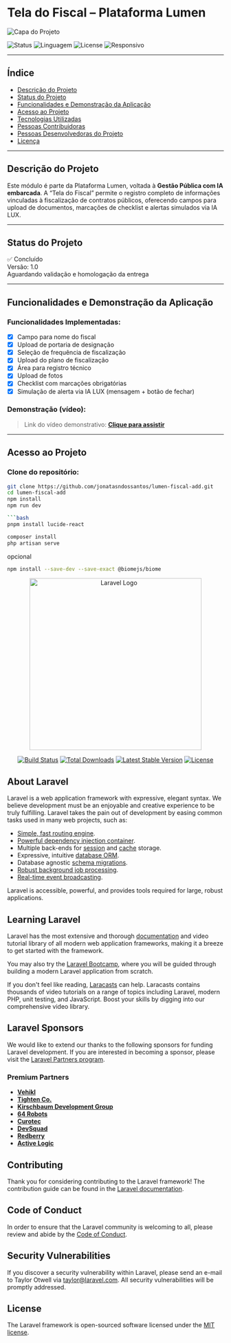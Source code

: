 # Tela do Fiscal – Plataforma Lumen

![Capa do Projeto](./public/capa-tela-fiscal.png)

![Status](https://img.shields.io/badge/status-finalizado-green)
![Linguagem](https://img.shields.io/badge/React-18-blue)
![License](https://img.shields.io/badge/license-MIT-lightgrey)
![Responsivo](https://img.shields.io/badge/responsivo-100%25-blueviolet)

---

## Índice

- [Descrição do Projeto](#descrição-do-projeto)
- [Status do Projeto](#status-do-projeto)
- [Funcionalidades e Demonstração da Aplicação](#funcionalidades-e-demonstração-da-aplicação)
- [Acesso ao Projeto](#acesso-ao-projeto)
- [Tecnologias Utilizadas](#tecnologias-utilizadas)
- [Pessoas Contribuidoras](#pessoas-contribuidoras)
- [Pessoas Desenvolvedoras do Projeto](#pessoas-desenvolvedoras-do-projeto)
- [Licença](#licença)

---

## Descrição do Projeto

Este módulo é parte da Plataforma Lumen, voltada à **Gestão Pública com IA embarcada**. A “Tela do Fiscal” permite o registro completo de informações vinculadas à fiscalização de contratos públicos, oferecendo campos para upload de documentos, marcações de checklist e alertas simulados via IA LUX.

---

## Status do Projeto

✅ Concluído  
Versão: 1.0  
Aguardando validação e homologação da entrega

---

## Funcionalidades e Demonstração da Aplicação

### Funcionalidades Implementadas:

- [x] Campo para nome do fiscal
- [x] Upload de portaria de designação
- [x] Seleção de frequência de fiscalização
- [x] Upload do plano de fiscalização
- [x] Área para registro técnico
- [x] Upload de fotos
- [x] Checklist com marcações obrigatórias
- [x] Simulação de alerta via IA LUX (mensagem + botão de fechar)

### Demonstração (vídeo):

> Link do vídeo demonstrativo: [**Clique para assistir**](https://exemplo.com/video-tela-fiscal)

---

## Acesso ao Projeto

### Clone do repositório:

```bash
git clone https://github.com/jonatasndossantos/lumen-fiscal-add.git
cd lumen-fiscal-add
npm install
npm run dev

```bash 
pnpm install lucide-react
```

```bash
composer install
php artisan serve
```

opcional 
```bash
npm install --save-dev --save-exact @biomejs/biome
```

<p align="center"><a href="https://laravel.com" target="_blank"><img src="https://raw.githubusercontent.com/laravel/art/master/logo-lockup/5%20SVG/2%20CMYK/1%20Full%20Color/laravel-logolockup-cmyk-red.svg" width="400" alt="Laravel Logo"></a></p>

<p align="center">
<a href="https://github.com/laravel/framework/actions"><img src="https://github.com/laravel/framework/workflows/tests/badge.svg" alt="Build Status"></a>
<a href="https://packagist.org/packages/laravel/framework"><img src="https://img.shields.io/packagist/dt/laravel/framework" alt="Total Downloads"></a>
<a href="https://packagist.org/packages/laravel/framework"><img src="https://img.shields.io/packagist/v/laravel/framework" alt="Latest Stable Version"></a>
<a href="https://packagist.org/packages/laravel/framework"><img src="https://img.shields.io/packagist/l/laravel/framework" alt="License"></a>
</p>

## About Laravel

Laravel is a web application framework with expressive, elegant syntax. We believe development must be an enjoyable and creative experience to be truly fulfilling. Laravel takes the pain out of development by easing common tasks used in many web projects, such as:

- [Simple, fast routing engine](https://laravel.com/docs/routing).
- [Powerful dependency injection container](https://laravel.com/docs/container).
- Multiple back-ends for [session](https://laravel.com/docs/session) and [cache](https://laravel.com/docs/cache) storage.
- Expressive, intuitive [database ORM](https://laravel.com/docs/eloquent).
- Database agnostic [schema migrations](https://laravel.com/docs/migrations).
- [Robust background job processing](https://laravel.com/docs/queues).
- [Real-time event broadcasting](https://laravel.com/docs/broadcasting).

Laravel is accessible, powerful, and provides tools required for large, robust applications.

## Learning Laravel

Laravel has the most extensive and thorough [documentation](https://laravel.com/docs) and video tutorial library of all modern web application frameworks, making it a breeze to get started with the framework.

You may also try the [Laravel Bootcamp](https://bootcamp.laravel.com), where you will be guided through building a modern Laravel application from scratch.

If you don't feel like reading, [Laracasts](https://laracasts.com) can help. Laracasts contains thousands of video tutorials on a range of topics including Laravel, modern PHP, unit testing, and JavaScript. Boost your skills by digging into our comprehensive video library.

## Laravel Sponsors

We would like to extend our thanks to the following sponsors for funding Laravel development. If you are interested in becoming a sponsor, please visit the [Laravel Partners program](https://partners.laravel.com).

### Premium Partners

- **[Vehikl](https://vehikl.com/)**
- **[Tighten Co.](https://tighten.co)**
- **[Kirschbaum Development Group](https://kirschbaumdevelopment.com)**
- **[64 Robots](https://64robots.com)**
- **[Curotec](https://www.curotec.com/services/technologies/laravel/)**
- **[DevSquad](https://devsquad.com/hire-laravel-developers)**
- **[Redberry](https://redberry.international/laravel-development/)**
- **[Active Logic](https://activelogic.com)**

## Contributing

Thank you for considering contributing to the Laravel framework! The contribution guide can be found in the [Laravel documentation](https://laravel.com/docs/contributions).

## Code of Conduct

In order to ensure that the Laravel community is welcoming to all, please review and abide by the [Code of Conduct](https://laravel.com/docs/contributions#code-of-conduct).

## Security Vulnerabilities

If you discover a security vulnerability within Laravel, please send an e-mail to Taylor Otwell via [taylor@laravel.com](mailto:taylor@laravel.com). All security vulnerabilities will be promptly addressed.

## License

The Laravel framework is open-sourced software licensed under the [MIT license](https://opensource.org/licenses/MIT).
